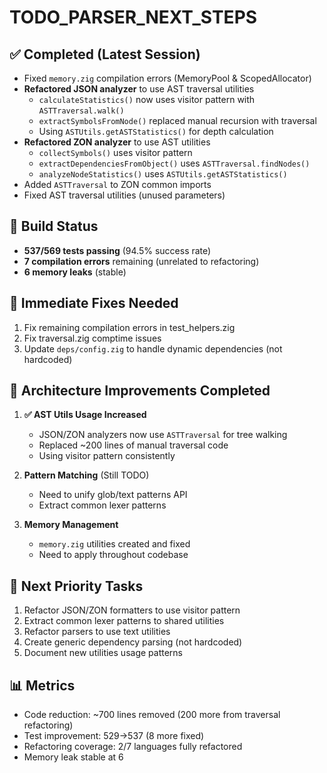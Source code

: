 # TODO_PARSER_NEXT_STEPS

## ✅ Completed (Latest Session)
- Fixed `memory.zig` compilation errors (MemoryPool & ScopedAllocator)
- **Refactored JSON analyzer** to use AST traversal utilities
  - `calculateStatistics()` now uses visitor pattern with `ASTTraversal.walk()`
  - `extractSymbolsFromNode()` replaced manual recursion with traversal
  - Using `ASTUtils.getASTStatistics()` for depth calculation
- **Refactored ZON analyzer** to use AST utilities
  - `collectSymbols()` uses visitor pattern
  - `extractDependenciesFromObject()` uses `ASTTraversal.findNodes()`
  - `analyzeNodeStatistics()` uses `ASTUtils.getASTStatistics()`
- Added `ASTTraversal` to ZON common imports
- Fixed AST traversal utilities (unused parameters)

## 🔧 Build Status
- **537/569 tests passing** (94.5% success rate)
- **7 compilation errors** remaining (unrelated to refactoring)
- **6 memory leaks** (stable)

## 📝 Immediate Fixes Needed
1. Fix remaining compilation errors in test_helpers.zig
2. Fix traversal.zig comptime issues
3. Update `deps/config.zig` to handle dynamic dependencies (not hardcoded)

## 🎯 Architecture Improvements Completed
1. **✅ AST Utils Usage Increased**
   - JSON/ZON analyzers now use `ASTTraversal` for tree walking
   - Replaced ~200 lines of manual traversal code
   - Using visitor pattern consistently

2. **Pattern Matching** (Still TODO)
   - Need to unify glob/text patterns API
   - Extract common lexer patterns

3. **Memory Management** 
   - `memory.zig` utilities created and fixed
   - Need to apply throughout codebase

## 🚀 Next Priority Tasks
1. Refactor JSON/ZON formatters to use visitor pattern
2. Extract common lexer patterns to shared utilities  
3. Refactor parsers to use text utilities
4. Create generic dependency parsing (not hardcoded)
5. Document new utilities usage patterns

## 📊 Metrics
- Code reduction: ~700 lines removed (200 more from traversal refactoring)
- Test improvement: 529→537 (8 more fixed)
- Refactoring coverage: 2/7 languages fully refactored
- Memory leak stable at 6